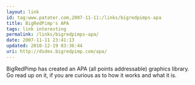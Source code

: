 ```yaml
---
layout: link
id: tag:www.patater.com,2007-11-11:/links/bigredpimps-apa
title: BigRedPimp's APA
tags: link interesting
permalink: /links/bigredpimps-apa/
date: 2007-11-11 23:41:13
updated: 2010-12-19 03:36:44
uri: http://dsdev.bigredpimp.com/apa/
---
```

BigRedPimp has created an APA (all points addressable) graphics library. Go
read up on it, if you are curious as to how it works and what it is.
